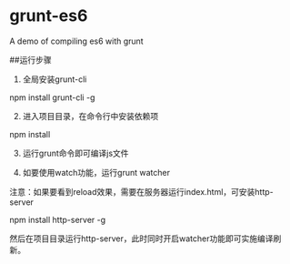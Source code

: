 # grunt-es6
A demo of compiling es6 with grunt

##运行步骤

1. 全局安装grunt-cli

npm install grunt-cli -g

2. 进入项目目录，在命令行中安装依赖项

npm install

3. 运行grunt命令即可编译js文件

4. 如要使用watch功能，运行grunt watcher

注意：如果要看到reload效果，需要在服务器运行index.html，可安装http-server

npm install http-server -g

然后在项目目录运行http-server，此时同时开启watcher功能即可实施编译刷新。